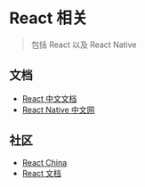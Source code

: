 # React 相关
> 包括 React 以及 React Native

## 文档
* [React 中文文档](https://react.docschina.org/)
* [React Native 中文网](https://reactnative.cn/)

## 社区
* [React China](http://react-china.org/)
* [React 文档](http://caibaojian.com/react/)
